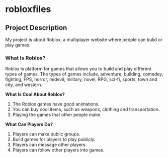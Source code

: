 # robloxfiles

## Project Description
My project is about Roblox, a multiplayer website where people can bulid or play games.

### What Is Roblox?
Roblox is platform for games that allows you to build and play different types of games. The types of games include, adventure, building, comedey, fighting, FPS, horror, midevil, military, novel, RPG, sci-fi, sports, town and city, and western. 

**What Is Cool About Roblox?**

1. The Roblox games have good animations.
2. You can buy cool items, such as weapons, clothing and transportation.
3. Playing the games that other people make.

**What Can Players Do?**

1. Players can make public groups.
2. Build games for players to play publicly.
3. Players can message other players.
4. Players can follow other players into games.

